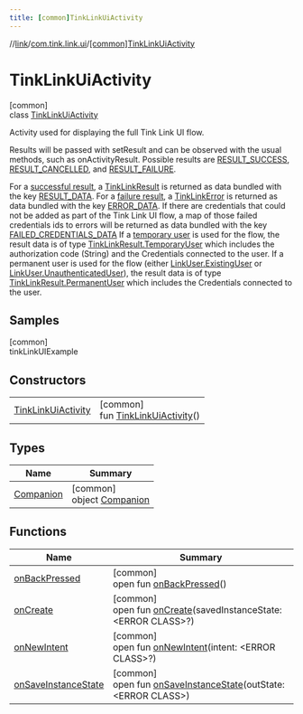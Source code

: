 ```yaml
---
title: [common]TinkLinkUiActivity
---
```

//[link](../../../index.html)/[com.tink.link.ui](../index.html)/[[common]TinkLinkUiActivity](index.html)



# TinkLinkUiActivity



[common]\
class [TinkLinkUiActivity](index.html)

Activity used for displaying the full Tink Link UI flow.



Results will be passed with setResult and can be observed with the usual methods, such as onActivityResult. Possible results are [RESULT_SUCCESS](-companion/-r-e-s-u-l-t_-s-u-c-c-e-s-s.html), [RESULT_CANCELLED](-companion/-r-e-s-u-l-t_-c-a-n-c-e-l-l-e-d.html), and [RESULT_FAILURE](-companion/-r-e-s-u-l-t_-f-a-i-l-u-r-e.html).



For a [successful result](-companion/-r-e-s-u-l-t_-s-u-c-c-e-s-s.html), a [TinkLinkResult](../[common]-tink-link-result/index.html) is returned as data bundled with the key [RESULT_DATA](-companion/-r-e-s-u-l-t_-d-a-t-a.html). For a [failure result](-companion/-r-e-s-u-l-t_-f-a-i-l-u-r-e.html), a [TinkLinkError](../[common]-tink-link-error/index.html) is returned as data bundled with the key [ERROR_DATA](-companion/-e-r-r-o-r_-d-a-t-a.html). If there are credentials that could not be added as part of the Tink Link UI flow, a map of those failed credentials ids to errors will be returned as data bundled with the key [FAILED_CREDENTIALS_DATA](-companion/-f-a-i-l-e-d_-c-r-e-d-e-n-t-i-a-l-s_-d-a-t-a.html) If a [temporary user](../[common]-link-user/-temporary-user/index.html) is used for the flow, the result data is of type [TinkLinkResult.TemporaryUser](../[common]-tink-link-result/-temporary-user/index.html) which includes the authorization code (String) and the Credentials connected to the user. If a permanent user is used for the flow (either [LinkUser.ExistingUser](../[common]-link-user/-existing-user/index.html) or [LinkUser.UnauthenticatedUser](../[common]-link-user/-unauthenticated-user/index.html)), the result data is of type [TinkLinkResult.PermanentUser](../[common]-tink-link-result/-permanent-user/index.html) which includes the Credentials connected to the user.



## Samples



[common]\
tinkLinkUIExample



## Constructors


| | |
|---|---|
| [TinkLinkUiActivity](-tink-link-ui-activity.html) | [common]<br>fun [TinkLinkUiActivity](-tink-link-ui-activity.html)() |


## Types


| Name | Summary |
|---|---|
| [Companion](-companion/index.html) | [common]<br>object [Companion](-companion/index.html) |


## Functions


| Name | Summary |
|---|---|
| [onBackPressed](on-back-pressed.html) | [common]<br>open fun [onBackPressed](on-back-pressed.html)() |
| [onCreate](on-create.html) | [common]<br>open fun [onCreate](on-create.html)(savedInstanceState: &lt;ERROR CLASS&gt;?) |
| [onNewIntent](on-new-intent.html) | [common]<br>open fun [onNewIntent](on-new-intent.html)(intent: &lt;ERROR CLASS&gt;?) |
| [onSaveInstanceState](on-save-instance-state.html) | [common]<br>open fun [onSaveInstanceState](on-save-instance-state.html)(outState: &lt;ERROR CLASS&gt;) |

